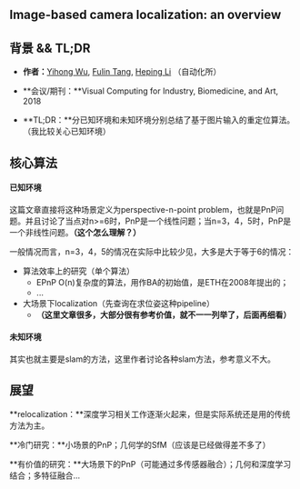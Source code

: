 ## Image-based camera localization: an overview

## 背景 && TL;DR

- **作者：**[Yihong Wu](https://arxiv.org/search/cs?searchtype=author&query=Wu%2C+Y), [Fulin Tang](https://arxiv.org/search/cs?searchtype=author&query=Tang%2C+F), [Heping Li](https://arxiv.org/search/cs?searchtype=author&query=Li%2C+H) （自动化所）
- **会议/期刊：**Visual Computing for Industry, Biomedicine, and Art, 2018

- **TL;DR：**分已知环境和未知环境分别总结了基于图片输入的重定位算法。（我比较关心已知环境）



## 核心算法

#### 已知环境

这篇文章直接将这种场景定义为perspective-n-point problem，也就是PnP问题。并且讨论了当点对n>=6时，PnP是一个线性问题；当n=3，4，5时，PnP是一个非线性问题。**（这个怎么理解？）**

一般情况而言，n=3，4，5的情况在实际中比较少见，大多是大于等于6的情况：

- 算法效率上的研究（单个算法）
  - EPnP O(n)复杂度的算法，用作BA的初始值，是ETH在2008年提出的；
  - ...
- 大场景下localization（先查询在求位姿这种pipeline）
  - **（这里文章很多，大部分很有参考价值，就不一一列举了，后面再细看）**

#### 未知环境

其实也就主要是slam的方法，这里作者讨论各种slam方法，参考意义不大。



## 展望

**relocalization：**深度学习相关工作逐渐火起来，但是实际系统还是用的传统方法为主。

**冷门研究：**小场景的PnP；几何学的SfM（应该是已经做得差不多了）

**有价值的研究：**大场景下的PnP（可能通过多传感器融合）；几何和深度学习结合；多特征融合...



